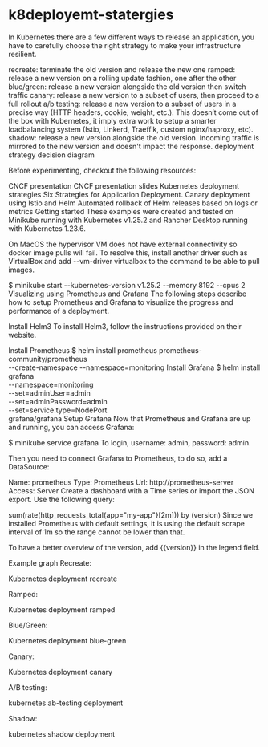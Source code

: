 # k8deployemt-statergies
In Kubernetes there are a few different ways to release an application, you have to carefully choose the right strategy to make your infrastructure resilient.

recreate: terminate the old version and release the new one
ramped: release a new version on a rolling update fashion, one after the other
blue/green: release a new version alongside the old version then switch traffic
canary: release a new version to a subset of users, then proceed to a full rollout
a/b testing: release a new version to a subset of users in a precise way (HTTP headers, cookie, weight, etc.). This doesn’t come out of the box with Kubernetes, it imply extra work to setup a smarter loadbalancing system (Istio, Linkerd, Traeffik, custom nginx/haproxy, etc).
shadow: release a new version alongside the old version. Incoming traffic is mirrored to the new version and doesn't impact the response.
deployment strategy decision diagram

Before experimenting, checkout the following resources:

CNCF presentation
CNCF presentation slides
Kubernetes deployment strategies
Six Strategies for Application Deployment.
Canary deployment using Istio and Helm
Automated rollback of Helm releases based on logs or metrics
Getting started
These examples were created and tested on Minikube running with Kubernetes v1.25.2 and Rancher Desktop running with Kubernetes 1.23.6.

On MacOS the hypervisor VM does not have external connectivity so docker image pulls will fail. To resolve this, install another driver such as VirtualBox and add --vm-driver virtualbox to the command to be able to pull images.

$ minikube start --kubernetes-version v1.25.2 --memory 8192 --cpus 2
Visualizing using Prometheus and Grafana
The following steps describe how to setup Prometheus and Grafana to visualize the progress and performance of a deployment.

Install Helm3
To install Helm3, follow the instructions provided on their website.

Install Prometheus
$ helm install prometheus prometheus-community/prometheus \
    --create-namespace --namespace=monitoring
Install Grafana
$ helm install grafana \
    --namespace=monitoring \
    --set=adminUser=admin \
    --set=adminPassword=admin \
    --set=service.type=NodePort \
    grafana/grafana
Setup Grafana
Now that Prometheus and Grafana are up and running, you can access Grafana:

$ minikube service grafana
To login, username: admin, password: admin.

Then you need to connect Grafana to Prometheus, to do so, add a DataSource:

Name: prometheus
Type: Prometheus
Url: http://prometheus-server
Access: Server
Create a dashboard with a Time series or import the JSON export. Use the following query:

sum(rate(http_requests_total{app="my-app"}[2m])) by (version)
Since we installed Prometheus with default settings, it is using the default scrape interval of 1m so the range cannot be lower than that.

To have a better overview of the version, add {{version}} in the legend field.

Example graph
Recreate:

Kubernetes deployment recreate

Ramped:

Kubernetes deployment ramped

Blue/Green:

Kubernetes deployment blue-green

Canary:

Kubernetes deployment canary

A/B testing:

kubernetes ab-testing deployment

Shadow:


kubernetes shadow deployment
